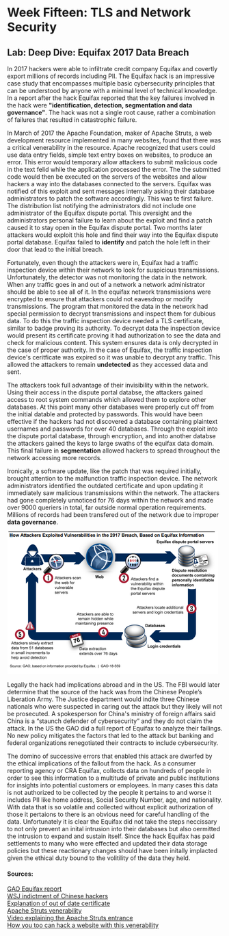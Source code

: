 # Week Fifteen: TLS and Network Security

## Lab: Deep Dive: Equifax 2017 Data Breach

In 2017 hackers were able to infiltrate credit company Equifax and covertly export millions of records including PII. The Equifax hack is an impressive case study that encompasses multiple basic cybersecurity principles that can be understood by anyone with a minimal level of technical knowledge. In a report after the hack Equifax reported that the key failures involved in the hack were **"identification, detection, segmentation and data governance"**. The hack was not a single root cause, rather a combination of failures that resulted in catastrophic failure.

In March of 2017 the Apache Foundation, maker of Apache Struts, a web development resource implemented in many websites, found that there was a critical venerability in the resource. Apache recognized that users could use data entry fields, simple text entry boxes on websites, to produce an error. This error would temporary allow attackers to submit malicious code in the text felid while the application processed the error. The the submitted code would then be executed on the servers of the websites and allow hackers a way into the databases connected to the servers. Equifax was notified of this exploit and sent messages internally asking their database administrators to patch the software accordingly. This was te first failure. The distribution list notifying the administrators did not include one administrator of the Equifax dispute portal. This oversight and the administrators personal failure to learn about the exploit and find a patch caused it to stay open in the Equifax dispute portal. Two months later attackers would exploit this hole and find their way into the Equifax dispute portal database. Equifax failed to **identify** and patch the hole left in their door that lead to the initial breach.

Fortunately, even though the attackers were in, Equifax had a traffic inspection device within their network to look for suspicious transmissions. Unfortunately, the detector was not monitoring the data in the network. When any traffic goes in and out of a network a network administrator should be able to see all of it. In the equifax network transmissions were encrypted to ensure that attackers could not eavesdrop or modify transmissions. The program that monitored the data in the network had special permission to decrypt transmissions and inspect them for dubious data. To do this the traffic inspection device needed a TLS certificate, similar to badge proving its authority. To decrypt data the inspection device would present its certificate proving it had authorization to see the data and check for malicious content. This system ensures data is only decrypted in the case of proper authority. In the case of Equifax, the traffic inspection device's ceritficate was expired so it was unable to decrypt any traffic. This allowed the attackers to remain **undetected** as they accessed data and sent.

The attackers took full advantage of their invisibility within the network. Using their access in the dispute portal databse, the attackers gained access to root system commands which allowed them to explore other databases. At this point many other databases were properly cut off from the initial datable and protected by passwords. This would have been effective if the hackers had not discovered a database containing plaintext usernames and passwords for over 40 databases. Through the exploit into the dispute portal database, through encryption, and into another databse the attackers gained the keys to large swaths of the equifax data domain. This final failure in **segmentation** allowed hackers to spread throughout the network accessing more records.

Ironically, a software update, like the patch that was required initially, brought attention to the malfunction traffic inspection device. The network administrators identified the outdated certificate and upon updating it immediately saw malicious transmissions within the network. The attackers had gone completely unnoticed for 76 days within the network and made over 9000 queriers in total, far outside normal operation requirements. Millions of records had been transfered out of the network due to improper **data governance**.

![GAO Diagram](img/equifax.PNG)

Legally the hack had implications abroad and in the US. The FBI would later determine that the source of the hack was from the Chinese People’s Liberation Army. The Justice department would indite three Chinese nationals who were suspected in caring out the attack but they likely will not be prosecuted. A spokesperson for China's ministry of foreign affairs said China is a “staunch defender of cybersecurity” and they do not claim the attack. In the US the GAO did a full report of Equifax to analyze their failings. No new policy mitigates the factors that led to the attack but banking and federal organizations renegotiated their contracts to include cybersecurity.

The domino of successive errors that enabled this attack are dwarfed by the ethical implications of the fallout from the hack. As a consumer reporting agency or CRA Equifax, collects data on hundreds of people in order to see this information to a multitude of private and public institutions for insights into potential customers or employees. In many cases this data is not authorized to be collected by the people it pertains to and worse it includes PII like home address, Social Security Number, age, and nationality. With data that is so volatile and collected without explicit authorization of those it pertaions to there is an obvious need for careful handling of the data. Unfortunately it is clear the Equifax did not take the steps neccissary to not only prevent an inital intrusion into their databases but also oermitted the intrusion to expand and sustain itself. Since the hack Equifax has paid settlements to many who were effected and updated their data storage policies but these reactionary changes should have been initally implacted given the ethical duty bound to the volitility of the data they held.

#### Sources:  
[GAO Equifax report](https://www.gao.gov/assets/gao-18-559.pdf)  
[WSJ indictment of Chinese hackers](https://www.wsj.com/articles/four-members-of-china-s-military-indicted-for-massive-equifax-breach-11581346824)  
[Explanation of out of date certificate](https://www.thesslstore.com/blog/the-equifax-data-breach-went-undetected-for-76-days-because-of-an-expired-certificate/)  
[Apache Struts venerability](https://nvd.nist.gov/vuln/detail/cve-2017-5638)  
[Video explaining the Apache Struts entrance](https://www.youtube.com/watch?v=_6Qbslgpw8U)  
[How you too can hack a website with this venerability](https://www.youtube.com/watch?v=MKaNxE7pGWA)  